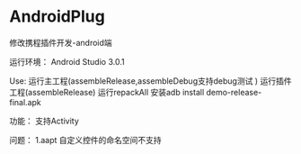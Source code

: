 # AndroidPlug
修改携程插件开发-android端

运行环境：
 Android Studio 3.0.1

Use:
 运行主工程(assembleRelease,assembleDebug支持debug测试 )
 运行插件工程(assembleRelease)
 运行repackAll
 安装adb install demo-release-final.apk

功能：
  支持Activity


问题：
 1.aapt 自定义控件的命名空间不支持